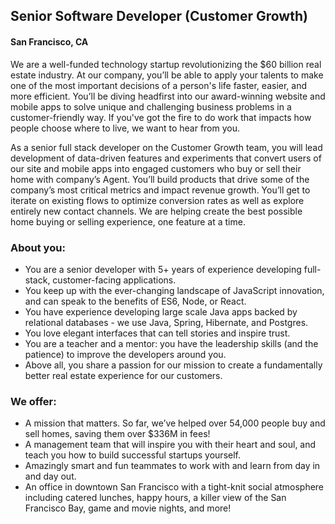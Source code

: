 ## Senior Software Developer (Customer Growth)
#### San Francisco, CA

We are a well-funded technology startup revolutionizing the $60 billion real estate industry. At our company, you’ll be able to apply your talents to make one of the most important decisions of a person's life faster, easier, and more efficient. You’ll be diving headfirst into our award-winning website and mobile apps to solve unique and challenging business problems in a customer-friendly way. If you've got the fire to do work that impacts how people choose where to live, we want to hear from you.

As a senior full stack developer on the Customer Growth team, you will lead development of data-driven features and experiments that convert users of  our site and mobile apps into engaged customers who buy or sell their home with company’s Agent. You’ll build products that drive some of the company’s most critical metrics and impact revenue growth. You’ll get to iterate on existing flows to optimize conversion rates as well as explore entirely new contact channels. We are helping create the best possible home buying or selling experience, one feature at a time.

### About you:
+	You are a senior developer with 5+ years of experience developing full-stack, customer-facing applications.
+	You keep up with the ever-changing landscape of JavaScript innovation, and can speak to the benefits of ES6, Node, or React.
+	You have experience developing large scale Java apps backed by relational databases - we use Java, Spring, Hibernate, and Postgres.
+	You love elegant interfaces that can tell stories and inspire trust.
+	You are a teacher and a mentor: you have the leadership skills (and the patience) to improve the developers around you.
+	Above all, you share a passion for our mission to create a fundamentally better real estate experience for our customers.

### We offer:
+	A mission that matters. So far, we’ve helped over 54,000 people buy and sell homes, saving them over $336M in fees!
+	A management team that will inspire you with their heart and soul, and teach you how to build successful startups yourself.
+	Amazingly smart and fun teammates to work with and learn from day in and day out.
+	An office in downtown San Francisco with a tight-knit social atmosphere including catered lunches, happy hours, a killer view of the San Francisco Bay, game and movie nights, and more!
